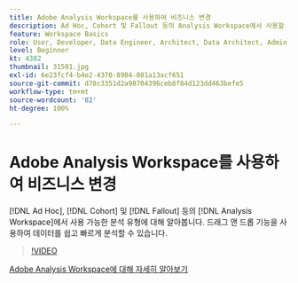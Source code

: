 ```yaml
---
title: Adobe Analysis Workspace를 사용하여 비즈니스 변경
description: Ad Hoc, Cohort 및 Fallout 등의 Analysis Workspace에서 사용할 수 있는 분석 유형에 대해 알아봅니다. 드래그 앤 드롭 기능을 사용하여 데이터를 쉽고 빠르게 분석할 수 있습니다.
feature: Workspace Basics
role: User, Developer, Data Engineer, Architect, Data Architect, Admin, Leader
level: Beginner
kt: 4382
thumbnail: 31501.jpg
exl-id: 6e23fcf4-b4e2-4370-8904-801a13acf651
source-git-commit: d78c3351d2a98704396ceb8f84d123dd463befe5
workflow-type: tm+mt
source-wordcount: '82'
ht-degree: 100%

---
```


# Adobe Analysis Workspace를 사용하여 비즈니스 변경

[!DNL Ad Hoc], [!DNL Cohort] 및 [!DNL Fallout] 등의 [!DNL Analysis Workspace]에서 사용 가능한 분석 유형에 대해 알아봅니다. 드래그 앤 드롭 기능을 사용하여 데이터를 쉽고 빠르게 분석할 수 있습니다.

>[!VIDEO](https://video.tv.adobe.com/v/31501/?quality=12)

[Adobe Analysis Workspace에 대해 자세히 알아보기](https://business.adobe.com/products/analytics/ad-hoc-analysis.html?sdid=T32PLYTV&amp;mv=search)
